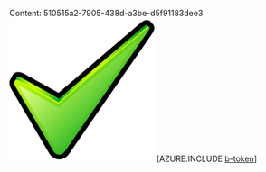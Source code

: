 Content: 510515a2-7905-438d-a3be-d5f91183dee3![image](af431f15-dd7d-475d-9819-2484e93f6f90.png)
[AZURE.INCLUDE [b-token](b497b0fe-6e26-4f3a-ae6e-bb7c0a778fec.md)]
